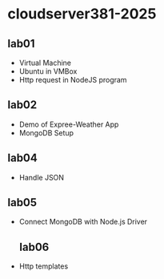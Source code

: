 # cloudserver381-2025

## lab01
- Virtual Machine
- Ubuntu in VMBox
- Http request in NodeJS program

## lab02
- Demo of Expree-Weather App
- MongoDB Setup

## lab04
- Handle JSON

## lab05
- Connect MongoDB with Node.js Driver

  ## lab06
- Http templates
